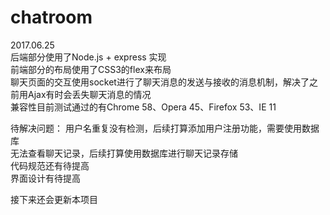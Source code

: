# chatroom
2017.06.25<br/>
后端部分使用了Node.js + express 实现<br/>
前端部分的布局使用了CSS3的flex来布局<br/>
聊天页面的交互使用socket进行了聊天消息的发送与接收的消息机制，解决了之前用Ajax有时会丢失聊天消息的情况<br/>
兼容性目前测试通过的有Chrome 58、Opera 45、Firefox 53、IE 11

待解决问题：
用户名重复没有检测，后续打算添加用户注册功能，需要使用数据库<br/>
无法查看聊天记录，后续打算使用数据库进行聊天记录存储<br/>
代码规范还有待提高<br/>
界面设计有待提高<br/>


接下来还会更新本项目
